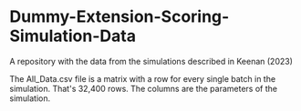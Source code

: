 # Dummy-Extension-Scoring-Simulation-Data
A repository with the data from the simulations described in Keenan (2023)

The All_Data.csv file is a matrix with a row for every single batch in the simulation. That's 32,400 rows. The columns are the parameters of the simulation.
